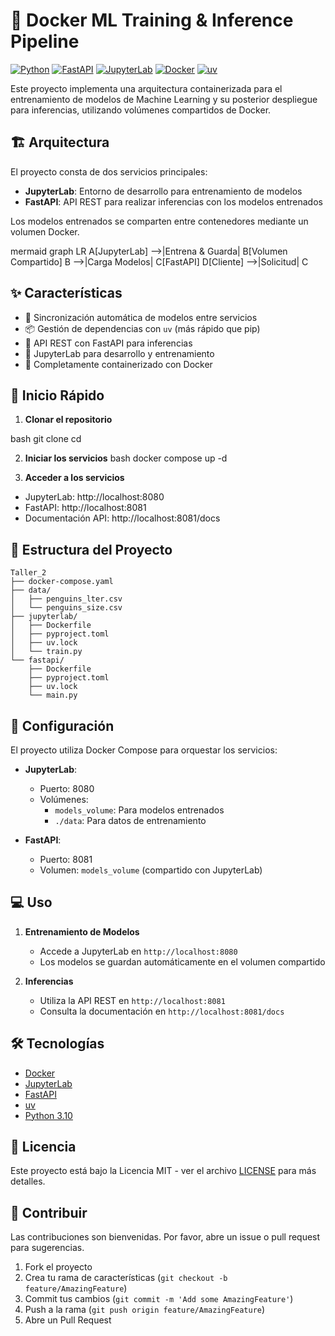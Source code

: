 # 🐳 Docker ML Training & Inference Pipeline

[![Python](https://img.shields.io/badge/Python-3.10-blue.svg)](https://www.python.org/)
[![FastAPI](https://img.shields.io/badge/FastAPI-0.100+-green.svg)](https://fastapi.tiangolo.com/)
[![JupyterLab](https://img.shields.io/badge/JupyterLab-4.0+-orange.svg)](https://jupyter.org/)
[![Docker](https://img.shields.io/badge/Docker-24.0+-blue.svg)](https://www.docker.com/)
[![uv](https://img.shields.io/badge/uv-package%20installer-purple.svg)](https://github.com/astral-sh/uv)

Este proyecto implementa una arquitectura containerizada para el entrenamiento de modelos de Machine Learning y su posterior despliegue para inferencias, utilizando volúmenes compartidos de Docker.

## 🏗️ Arquitectura

El proyecto consta de dos servicios principales:

- **JupyterLab**: Entorno de desarrollo para entrenamiento de modelos
- **FastAPI**: API REST para realizar inferencias con los modelos entrenados

Los modelos entrenados se comparten entre contenedores mediante un volumen Docker.

mermaid
graph LR
A[JupyterLab] -->|Entrena & Guarda| B[Volumen Compartido]
B -->|Carga Modelos| C[FastAPI]
D[Cliente] -->|Solicitud| C


## ✨ Características

- 🔄 Sincronización automática de modelos entre servicios
- 📦 Gestión de dependencias con `uv` (más rápido que pip)
- 🚀 API REST con FastAPI para inferencias
- 📓 JupyterLab para desarrollo y entrenamiento
- 🐳 Completamente containerizado con Docker

## 🚀 Inicio Rápido

1. **Clonar el repositorio**

bash
git clone <url-del-repositorio>
cd <nombre-del-proyecto>


2. **Iniciar los servicios**
bash
docker compose up -d


3. **Acceder a los servicios**
- JupyterLab: http://localhost:8080
- FastAPI: http://localhost:8081
- Documentación API: http://localhost:8081/docs

## 📁 Estructura del Proyecto

```
Taller_2
├── docker-compose.yaml
├── data/
│   ├── penguins_lter.csv
│   └── penguins_size.csv
├── jupyterlab/
│   ├── Dockerfile
│   ├── pyproject.toml
│   ├── uv.lock
│   └── train.py
└── fastapi/
    ├── Dockerfile
    ├── pyproject.toml
    ├── uv.lock
    └── main.py
```



## 🔧 Configuración

El proyecto utiliza Docker Compose para orquestar los servicios:

- **JupyterLab**:
  - Puerto: 8080
  - Volúmenes: 
    - `models_volume`: Para modelos entrenados
    - `./data`: Para datos de entrenamiento

- **FastAPI**:
  - Puerto: 8081
  - Volumen: `models_volume` (compartido con JupyterLab)

## 💻 Uso

1. **Entrenamiento de Modelos**
   - Accede a JupyterLab en `http://localhost:8080`
   - Los modelos se guardan automáticamente en el volumen compartido

2. **Inferencias**
   - Utiliza la API REST en `http://localhost:8081`
   - Consulta la documentación en `http://localhost:8081/docs`

## 🛠️ Tecnologías

- [Docker](https://www.docker.com/)
- [JupyterLab](https://jupyter.org/)
- [FastAPI](https://fastapi.tiangolo.com/)
- [uv](https://github.com/astral-sh/uv)
- [Python 3.10](https://www.python.org/)

## 📄 Licencia

Este proyecto está bajo la Licencia MIT - ver el archivo [LICENSE](LICENSE) para más detalles.

## 🤝 Contribuir

Las contribuciones son bienvenidas. Por favor, abre un issue o pull request para sugerencias.

1. Fork el proyecto
2. Crea tu rama de características (`git checkout -b feature/AmazingFeature`)
3. Commit tus cambios (`git commit -m 'Add some AmazingFeature'`)
4. Push a la rama (`git push origin feature/AmazingFeature`)
5. Abre un Pull Request
